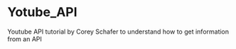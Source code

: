 # Yotube_API
Youtube API tutorial by Corey Schafer to understand how to get information from an API
